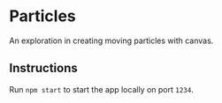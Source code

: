 # Particles
An exploration in creating moving particles with canvas.

## Instructions
Run ```npm start``` to start the app locally on port ```1234```.